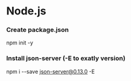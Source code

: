 # Node.js

### Create package.json
npm init -y

### Install json-server (-E to exatly version)
npm i --save json-server@0.13.0 -E